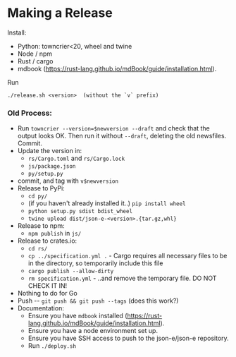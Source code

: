 # Making a Release

Install:
 * Python: towncrier<20, wheel and twine
 * Node / npm
 * Rust / cargo
 * mdbook (https://rust-lang.github.io/mdBook/guide/installation.html).

Run

```
./release.sh <version>  (without the `v` prefix)
```

### Old Process:

* Run `towncrier --version=$newversion --draft` and check that the output looks OK.  Then run it without `--draft`, deleting the old newsfiles.  Commit.
* Update the version in:
  * `rs/Cargo.toml` and `rs/Cargo.lock`
  * `js/package.json`
  * `py/setup.py`
* commit, and tag with `v$newversion`
* Release to PyPi:
  * `cd py/`
  * (if you haven't already installed it..) `pip install wheel`
  * `python setup.py sdist bdist_wheel`
  * `twine upload dist/json-e-<version>.{tar.gz,whl}`
* Release to npm:
  * `npm publish` in `js/`
* Release to crates.io:
  * `cd rs/`
  * `cp ../specification.yml .` - Cargo requires all necessary files to be in the directory, so temporarily include this file
  * `cargo publish --allow-dirty`
  * `rm specification.yml` - ..and remove the temporary file.  DO NOT CHECK IT IN!
* Nothing to do for Go
* Push -- `git push && git push --tags` (does this work?)
* Documentation:
  * Ensure you have `mdbook` installed (https://rust-lang.github.io/mdBook/guide/installation.html).
  * Ensure you have a node environment set up.
  * Ensure you have SSH access to push to the json-e/json-e repository.
  * Run `./deploy.sh`
